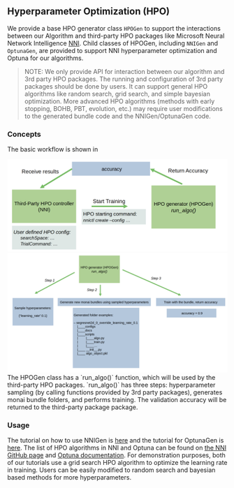 ## Hyperparameter Optimization (HPO)
We provide a base HPO generator class `HPOGen` to support the interactions between our Algorithm and third-party
HPO packages like Microsoft Neural Network Intelligence [NNI](https://nni.readthedocs.io/en/stable/). Child classes of HPOGen, including `NNIGen` and `OptunaGen`, are provided to support NNI hyperparameter optimization and Optuna for our algorithms.

> NOTE: We only provide API for interaction between our algorithm and 3rd party HPO packages. The running and configuration of 3rd party packages should be done by users. It can support general HPO algorithms like random search, grid search, and simple bayesian optimization. More advanced HPO algorithms (methods with early stopping, BOHB, PBT, evolution, etc.) may require user modifications to the generated bundle code and the NNIGen/OptunaGen code.

### Concepts
The basic workflow is shown in
<div align="center"> <img src="../figures/hpo_workflow0.png" width="800"/> </div>
<div align="center"> <img src="../figures/hpo_workflow1.png" width="800"/> </div>
The HPOGen class has a `run_algo()` function, which will be used by the third-party HPO packages. `run_algo()` has three steps: hyperparameter sampling (by calling functions provided by 3rd party packages), generates monai bundle folders, and performs training. The validation accuracy will be returned to the third-party package package.

### Usage
The tutorial on how to use NNIGen is [here](../notebooks/hpo_nni.ipynb) and the tutorial for OptunaGen is [here](../notebooks/hpo_optuna.ipynb). The list of HPO algorithms in NNI and Optuna can be found on [the NNI GitHub page](https://github.com/microsoft/nni) and [Optuna documentation](https://optuna.readthedocs.io/en/stable/reference/samplers/index.html).
For demonstration purposes, both of our tutorials use a grid search HPO algorithm to optimize the learning rate in training. Users can be easily modified to random search and bayesian based methods for more hyperparameters.
